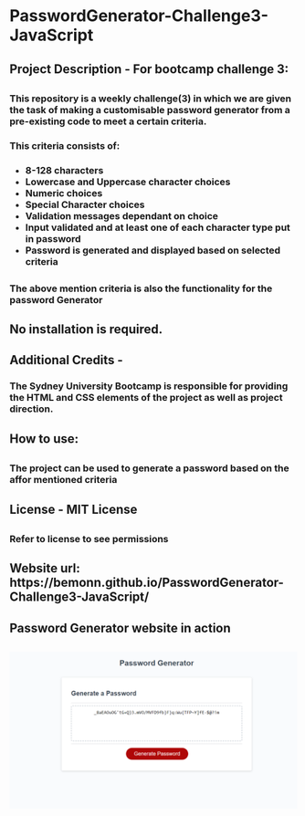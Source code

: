 # PasswordGenerator-Challenge3-JavaScript

<h2>Project Description - For bootcamp challenge 3:<h2>

<h3>This repository is a weekly challenge(3) in which we are given the task of making a customisable password generator from a pre-existing code to meet a certain criteria.
<h3>This criteria consists of:<h3>

* 8-128 characters
* Lowercase and Uppercase character choices
* Numeric choices
* Special Character choices
* Validation messages dependant on choice
* Input validated and at least one of each character type put in password
* Password is generated and displayed based on selected criteria<h3>

<h3>The above mention criteria is also the functionality for the password Generator<h3>


<h2>No installation is required.<h2>

<h2>Additional Credits - <h3>The Sydney University Bootcamp is responsible for providing the HTML and CSS elements of the project as well as project direction.<h3>


<h2>How to use:<h2>

<h3>The project can be used to generate a password based on the affor mentioned criteria<h3>


<h2>License - MIT License<h2>
<h3>Refer to license to see permissions<h3>

<h2>Website url: https://bemonn.github.io/PasswordGenerator-Challenge3-JavaScript/ <h2>

<h2>Password Generator website in action<h2>

![Alt text](Screenshots/ScreenshotPasswordGenerator.PNG)
